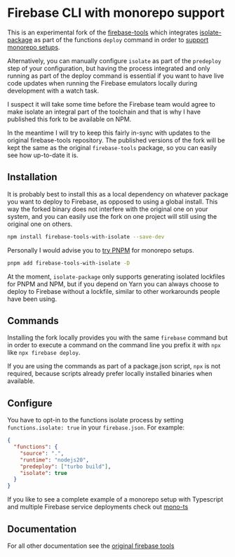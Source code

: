 # Firebase CLI with monorepo support

This is an experimental fork of the [firebase-tools](https://github.com/firebase/firebase-tools) which integrates [isolate-package](https://github.com/0x80/isolate-package/) as part of the functions `deploy` command in order to [support monorepo setups](https://thijs-koerselman.medium.com/deploy-to-firebase-without-the-hacks-e685de39025e).

Alternatively, you can manually configure `isolate` as part of the `predeploy` step of your configuration, but having the process integrated and only running as part of the deploy command is essential if you want to have live code updates when running the Firebase emulators locally during development with a watch task.

I suspect it will take some time before the Firebase team would agree to make isolate an integral part of the toolchain and that is why I have published this fork to be available on NPM.

In the meantime I will try to keep this fairly in-sync with updates to the original firebase-tools repository. The published versions of the fork will be kept the same as the original `firebase-tools` package, so you can easily see how up-to-date it is.

## Installation

It is probably best to install this as a local dependency on whatever package you want to deploy to Firebase, as opposed to using a global install. This way the forked binary does not interfere with the original one on your system, and you can easily use the fork on one project will still using the original one on others.

```bash
npm install firebase-tools-with-isolate --save-dev
```

Personally I would advise you to [try PNPM](https://pnpm.io/feature-comparison) for monorepo setups.

```bash
pnpm add firebase-tools-with-isolate -D
```

At the moment, `isolate-package` only supports generating isolated lockfiles for PNPM and NPM, but if you depend on Yarn you can always choose to deploy to Firebase without a lockfile, similar to other workarounds people have been using.

## Commands

Installing the fork locally provides you with the same `firebase` command but in order to execute a command on the command line you prefix it with `npx` like `npx firebase deploy`.

If you are using the commands as part of a package.json script, `npx` is not required, because scripts already prefer locally installed binaries when available.

## Configure

You have to opt-in to the functions isolate process by setting `functions.isolate: true` in your `firebase.json`. For example:

```json
{
  "functions": {
    "source": ".",
    "runtime": "nodejs20",
    "predeploy": ["turbo build"],
    "isolate": true
  }
}
```

If you like to see a complete example of a monorepo setup with Typescript and multiple Firebase service deployments check out [mono-ts](https://github.com/0x80/mono-ts)

## Documentation

For all other documentation see the [original firebase tools](https://github.com/firebase/firebase-tools)
